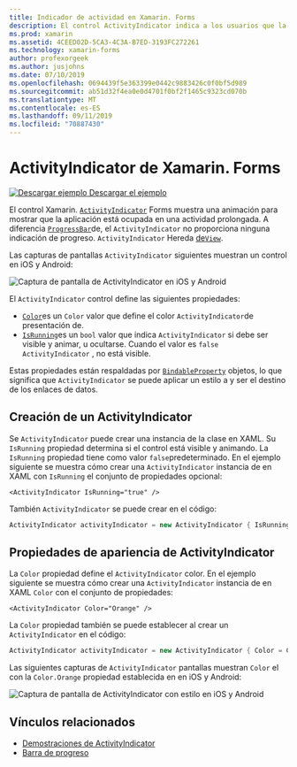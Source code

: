 ```yaml
---
title: Indicador de actividad en Xamarin. Forms
description: El control ActivityIndicator indica a los usuarios que la aplicación está ocupada en una actividad prolongada, sin indicar ningún progreso. En este artículo se explica cómo usar una ActivityIndicator en XAML y en el código.
ms.prod: xamarin
ms.assetid: 4CEED02D-5CA3-4C3A-B7ED-3193FC272261
ms.technology: xamarin-forms
author: profexorgeek
ms.author: jusjohns
ms.date: 07/10/2019
ms.openlocfilehash: 0694439f5e363399e0442c9883426c0f0bf5d989
ms.sourcegitcommit: ab51d32f4ea0e0d4701f0bf2f1465c9323cd070b
ms.translationtype: MT
ms.contentlocale: es-ES
ms.lasthandoff: 09/11/2019
ms.locfileid: "70887430"
---
```

# <a name="xamarinforms-activityindicator"></a>ActivityIndicator de Xamarin. Forms
[![Descargar ejemplo](~/media/shared/download.png) Descargar el ejemplo](https://docs.microsoft.com/samples/xamarin/xamarin-forms-samples/userinterface-activityindicatordemos/)

El control Xamarin. [`ActivityIndicator`](xref:Xamarin.Forms.ActivityIndicator) Forms muestra una animación para mostrar que la aplicación está ocupada en una actividad prolongada. A diferencia [`ProgressBar`](xref:Xamarin.Forms.ProgressBar)de, el `ActivityIndicator` no proporciona ninguna indicación de progreso. `ActivityIndicator` Hereda [de`View`](xref:Xamarin.Forms.View).

Las capturas de pantallas `ActivityIndicator` siguientes muestran un control en iOS y Android:

![Captura de pantalla de ActivityIndicator en iOS y Android](activityindicator-images/activityindicators-default.png "Captura de pantalla de ActivityIndicator en iOS y Android")

El `ActivityIndicator` control define las siguientes propiedades:

* [`Color`](xref:Xamarin.Forms.ActivityIndicator.Color)es un `Color` valor que define el color `ActivityIndicator`de presentación de.
* [`IsRunning`](xref:Xamarin.Forms.ActivityIndicator.IsRunning)es un `bool` valor que indica `ActivityIndicator` si debe ser visible y animar, u ocultarse. Cuando el valor es `false` `ActivityIndicator` , no está visible.

Estas propiedades están respaldadas por [`BindableProperty`](xref:Xamarin.Forms.BindableProperty) objetos, lo que significa que `ActivityIndicator` se puede aplicar un estilo a y ser el destino de los enlaces de datos.

## <a name="create-an-activityindicator"></a>Creación de un ActivityIndicator

Se `ActivityIndicator` puede crear una instancia de la clase en XAML. Su `IsRunning` propiedad determina si el control está visible y animando. La `IsRunning` propiedad tiene como valor `false`predeterminado. En el ejemplo siguiente se muestra cómo crear una `ActivityIndicator` instancia de en XAML con `IsRunning` el conjunto de propiedades opcional:

```xaml
<ActivityIndicator IsRunning="true" />
```

También `ActivityIndicator` se puede crear en el código:

```csharp
ActivityIndicator activityIndicator = new ActivityIndicator { IsRunning = true };
```

## <a name="activityindicator-appearance-properties"></a>Propiedades de apariencia de ActivityIndicator

La `Color` propiedad define el `ActivityIndicator` color. En el ejemplo siguiente se muestra cómo crear una `ActivityIndicator` instancia de en XAML `Color` con el conjunto de propiedades:

```xaml
<ActivityIndicator Color="Orange" />
```

La `Color` propiedad también se puede establecer al crear un `ActivityIndicator` en el código:

```csharp
ActivityIndicator activityIndicator = new ActivityIndicator { Color = Color.Orange };
```

Las siguientes capturas de `ActivityIndicator` pantallas muestran `Color` el con la `Color.Orange` propiedad establecida en en iOS y Android:

![Captura de pantalla de ActivityIndicator con estilo en iOS y Android](activityindicator-images/activityindicators-styled.png "Captura de pantalla de ActivityIndicator con estilo en iOS y Android")

## <a name="related-links"></a>Vínculos relacionados

* [Demostraciones de ActivityIndicator](https://docs.microsoft.com/samples/xamarin/xamarin-forms-samples/userinterface-activityindicatordemos/)
* [Barra de progreso](~/xamarin-forms/user-interface/progressbar.md)
